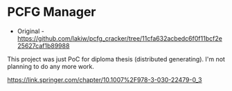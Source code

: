 # PCFG Manager
- Original -https://github.com/lakiw/pcfg_cracker/tree/11cfa632acbedc6f0f11bcf2e25627caf1b89988

This project was just PoC for diploma thesis (distributed generating). I'm not planning to do any more work.

https://link.springer.com/chapter/10.1007%2F978-3-030-22479-0_3
